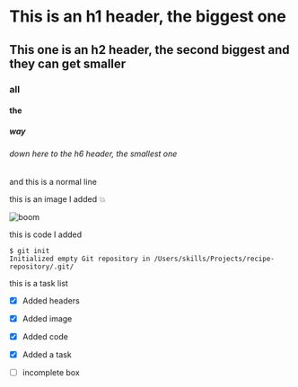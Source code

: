 # This is an h1 header, the biggest one
## This one is an h2 header, the second biggest and they can get smaller 
### all
#### the
##### way
###### down here to the h6 header, the smallest one
and this is a normal line

this is an image I added
:boom:

![boom](https://memes.co.in/memes/update/uploads/2021/12/InShot_20211209_222013681-768x768.jpg)

this is code I added
```
$ git init
Initialized empty Git repository in /Users/skills/Projects/recipe-repository/.git/
```

this is a task list
- [x] Added headers
- [x] Added image
- [x] Added code
- [x] Added a task
- [ ] incomplete box

